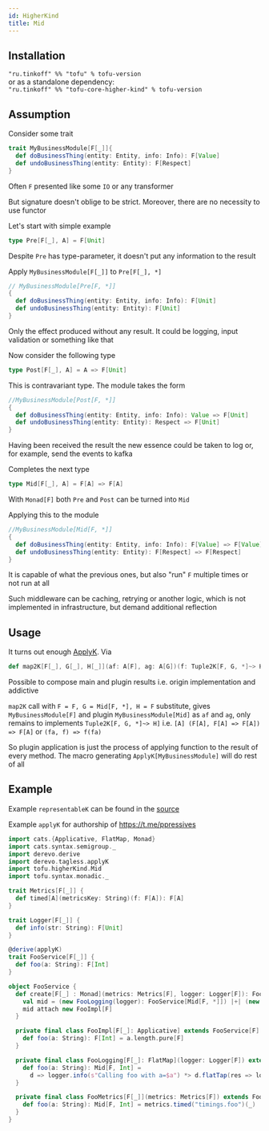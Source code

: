 ```yaml
---
id: HigherKind
title: Mid
---
```


## Installation
`"ru.tinkoff" %% "tofu" % tofu-version`  
or as a standalone dependency:   
`"ru.tinkoff" %% "tofu-core-higher-kind" % tofu-version` 

## Assumption

Consider some trait
```scala
trait MyBusinessModule[F[_]]{
  def doBusinessThing(entity: Entity, info: Info): F[Value]
  def undoBusinessThing(entity: Entity): F[Respect]
}
```
Often `F` presented like some `IO` or any transformer

But signature doesn't oblige to be strict. Moreover, there are no necessity to use functor

Let's start with simple example
```scala
type Pre[F[_], A] = F[Unit]
``` 
Despite `Pre` has type-parameter, it doesn't put any information to the result

Apply `MyBusinessModule[F[_]]` to `Pre[F[_], *]`
```scala
// MyBusinessModule[Pre[F, *]]
{
  def doBusinessThing(entity: Entity, info: Info): F[Unit]
  def undoBusinessThing(entity: Entity): F[Unit]
}
```
Only the effect produced without any result. It could be logging, input validation or something like that

Now consider the following type
```scala
type Post[F[_], A] = A => F[Unit]
```
This is contravariant type. The module takes the form
```scala
//MyBusinessModule[Post[F, *]]
{
  def doBusinessThing(entity: Entity, info: Info): Value => F[Unit]
  def undoBusinessThing(entity: Entity): Respect => F[Unit]
}
```
Having been received the result the new essence could be taken to log or, for example, send the events to kafka

Completes the next type
```scala
type Mid[F[_], A] = F[A] => F[A]
``` 
With `Monad[F]` both `Pre` and `Post` can be turned into `Mid`

Applying this to the module
```scala
//MyBusinessModule[Mid[F, *]]
{
  def doBusinessThing(entity: Entity, info: Info): F[Value] => F[Value]
  def undoBusinessThing(entity: Entity): F[Respect] => F[Respect]
}
```
It is capable of what the previous ones, but also "run" `F` multiple times or not run at all

Such middleware can be caching, retrying or another logic, which is not implemented in infrastructure, but demand additional reflection

## Usage

It turns out enough [ApplyK](https://typelevel.org/cats-tagless/api/cats/tagless/ApplyK.html). Via
```scala
def map2K[F[_], G[_], H[_]](af: A[F], ag: A[G])(f: Tuple2K[F, G, *]~> H]): A[H]
```
Possible to compose main and plugin results i.e. origin implementation and addictive

`map2K` call with `F = F, G = Mid[F, *], H = F` substitute, gives `MyBusinessModule[F]` and plugin `MyBusinessModule[Mid]`
as `af` and `ag`, only remains to implements `Tuple2K[F, G, *]~> H]` i.e. `[A] (F[A], F[A] => F[A]) => F[A]` or `(fa, f) => f(fa)`

So plugin application is just the process of applying function to the result of every method. The macro generating `ApplyK[MyBusinessModule]` will do rest of all

## Example

Example `representableK` can be found in the [source](https://github.com/TinkoffCreditSystems/tofu/blob/master/doobie/src/test/scala/tofu/doobie/example/TofuDoobieExample.scala)

Example `applyK` for authorship of https://t.me/ppressives

```scala
import cats.{Applicative, FlatMap, Monad}
import cats.syntax.semigroup._
import derevo.derive
import derevo.tagless.applyK
import tofu.higherKind.Mid
import tofu.syntax.monadic._

trait Metrics[F[_]] {
  def timed[A](metricsKey: String)(f: F[A]): F[A]
}

trait Logger[F[_]] {
  def info(str: String): F[Unit]
}

@derive(applyK)
trait FooService[F[_]] {
  def foo(a: String): F[Int]
}

object FooService {
  def create[F[_] : Monad](metrics: Metrics[F], logger: Logger[F]): FooService[F] = {
    val mid = (new FooLogging(logger): FooService[Mid[F, *]]) |+| (new FooMetrics(metrics): FooService[Mid[F, *]])
    mid attach new FooImpl[F]
  }

  private final class FooImpl[F[_]: Applicative] extends FooService[F] {
    def foo(a: String): F[Int] = a.length.pure[F]
  }

  private final class FooLogging[F[_]: FlatMap](logger: Logger[F]) extends FooService[Mid[F, *]] {
    def foo(a: String): Mid[F, Int] =
      d => logger.info(s"Calling foo with a=$a") *> d.flatTap(res => logger.info(s"foo returned $res"))
  }

  private final class FooMetrics[F[_]](metrics: Metrics[F]) extends FooService[Mid[F, *]] {
    def foo(a: String): Mid[F, Int] = metrics.timed("timings.foo")(_)
  }
}
```
